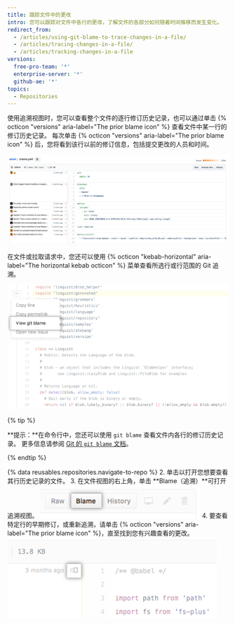 ```yaml
---
title: 跟踪文件中的更改
intro: 您可以跟踪对文件中各行的更改，了解文件的各部分如何随着时间推移而发生变化。
redirect_from:
  - /articles/using-git-blame-to-trace-changes-in-a-file/
  - /articles/tracing-changes-in-a-file/
  - /articles/tracking-changes-in-a-file
versions:
  free-pro-team: '*'
  enterprise-server: '*'
  github-ae: '*'
topics:
  - Repositories
---
```


使用追溯视图时，您可以查看整个文件的逐行修订历史记录，也可以通过单击 {% octicon "versions" aria-label="The prior blame icon" %} 查看文件中某一行的修订历史记录。 每次单击 {% octicon "versions" aria-label="The prior blame icon" %} 后，您将看到该行以前的修订信息，包括提交更改的人员和时间。

![Git 追溯视图](/assets/images/help/repository/git_blame.png)

在文件或拉取请求中，您还可以使用 {% octicon "kebab-horizontal" aria-label="The horizontal kebab octicon" %} 菜单查看所选行或行范围的 Git 追溯。

![带有查看所选行 Git 追溯选项的 Kebab 菜单](/assets/images/help/repository/view-git-blame-specific-line.png)

{% tip %}

**提示：**在命令行中，您还可以使用 `git blame` 查看文件内各行的修订历史记录。 更多信息请参阅 [Git 的 `git blame` 文档](https://git-scm.com/docs/git-blame)。

{% endtip %}

{% data reusables.repositories.navigate-to-repo %}
2. 单击以打开您想要查看其行历史记录的文件。
3. 在文件视图的右上角，单击 **Blame（追溯）**可打开追溯视图。 ![追溯按钮](/assets/images/help/repository/blame-button.png)
4. 要查看特定行的早期修订，或重新追溯，请单击 {% octicon "versions" aria-label="The prior blame icon" %}，直至找到您有兴趣查看的更改。 ![追溯前按钮](/assets/images/help/repository/prior-blame-button.png)
